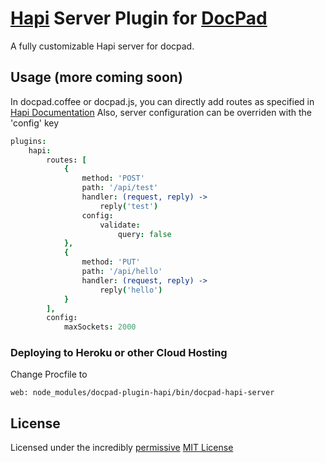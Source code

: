 # [Hapi](http://spumko.github.io/) Server Plugin for [DocPad](http://docpad.org)

A fully customizable Hapi server for docpad.

## Usage (more coming soon)

In docpad.coffee or docpad.js, you can directly add routes as specified in [Hapi Documentation](https://github.com/spumko/hapi/blob/master/docs/Reference.md)
Also, server configuration can be overriden with the 'config' key

```coffee
plugins:
    hapi:
        routes: [
            {
                method: 'POST'
                path: '/api/test'
                handler: (request, reply) ->
                    reply('test')
                config:
                    validate:
                        query: false
            },
            {
                method: 'PUT'
                path: '/api/hello'
                handler: (request, reply) ->
                    reply('hello')
            }
        ],
        config:
            maxSockets: 2000
```

### Deploying to Heroku or other Cloud Hosting

Change Procfile to

```
web: node_modules/docpad-plugin-hapi/bin/docpad-hapi-server
```

## License
Licensed under the incredibly [permissive](http://en.wikipedia.org/wiki/Permissive_free_software_licence) [MIT License](http://creativecommons.org/licenses/MIT/)
